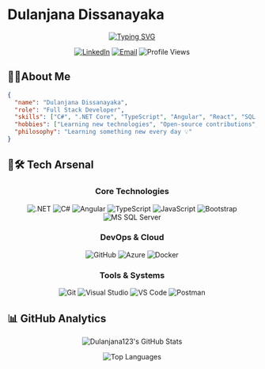 # Dulanjana Dissanayaka
<div align="center">

[![Typing SVG](https://readme-typing-svg.herokuapp.com?font=Fira+Code&size=22&pause=1000&color=87CEEB&center=true&vCenter=true&width=400&lines=Full++Stack++Software++Engineer)](https://git.io/typing-svg)

</div>

<div align="center">
  
[![LinkedIn](https://img.shields.io/badge/LinkedIn-Connect-blue)](https://www.linkedin.com/in/damith-dulanjana-dissanayaka/)
[![Email](https://img.shields.io/badge/Email-Contact-red)](mailto:ddissanayaka496@gmail.com)
![Profile Views](https://komarev.com/ghpvc/?username=Dulanjana123&color=blue&style=flat)

</div>

## 👨‍💻About Me

```json
{
  "name": "Dulanjana Dissanayaka",
  "role": "Full Stack Developer",
  "skills": ["C#", ".NET Core", "TypeScript", "Angular", "React", "SQL Server", "Azure", "Docker"],
  "hobbies": ["Learning new technologies", "Open-source contributions", "Problem-solving"],
  "philosophy": "Learning something new every day 💡"
}
```
## 🔧🛠️ Tech Arsenal

<div align="center">

### Core Technologies
![.NET](https://img.shields.io/badge/-.NET-5C2D91?style=flat-square&logo=.net&logoColor=white)
![C#](https://img.shields.io/badge/-C%23-239120?style=flat-square&logo=c-sharp&logoColor=white)
![Angular](https://img.shields.io/badge/-Angular-DD0031?style=flat-square&logo=angular&logoColor=white)
![TypeScript](https://img.shields.io/badge/-TypeScript-3178C6?style=flat-square&logo=typescript&logoColor=white)
![JavaScript](https://img.shields.io/badge/-JavaScript-F7DF1E?style=flat-square&logo=javascript&logoColor=black)
![Bootstrap](https://img.shields.io/badge/-Bootstrap-7952B3?style=flat-square&logo=bootstrap&logoColor=white)
![MS SQL Server](https://img.shields.io/badge/-MS%20SQL%20Server-CC2927?style=flat-square&logo=microsoft-sql-server&logoColor=white)

### DevOps & Cloud
![GitHub](https://img.shields.io/badge/-GitHub-181717?style=flat-square&logo=github&logoColor=white)
![Azure](https://img.shields.io/badge/-Microsoft%20Azure-0089D6?style=flat-square&logo=microsoft-azure&logoColor=white)
![Docker](https://img.shields.io/badge/-Docker-2496ED?style=flat-square&logo=docker&logoColor=white)

### Tools & Systems
![Git](https://img.shields.io/badge/-Git-F05032?style=flat-square&logo=git&logoColor=white)
![Visual Studio](https://img.shields.io/badge/-Visual%20Studio-5C2D91?style=flat-square&logo=visual-studio&logoColor=white)
![VS Code](https://img.shields.io/badge/-VS%20Code-007ACC?style=flat-square&logo=visual-studio-code&logoColor=white)
![Postman](https://img.shields.io/badge/-Postman-F05032?style=flat-square&logo=postman&logoColor=white)

</div>

## 📊 GitHub Analytics

<div align="center">

![Dulanjana123's GitHub Stats](https://github-readme-stats.vercel.app/api?username=Dulanjana123&show_icons=true&theme=tokyonight)

</div>

<div align="center">

![Top Languages](https://github-readme-stats.vercel.app/api/top-langs/?username=Dulanjana123&layout=compact&theme=tokyonight)

</div>

